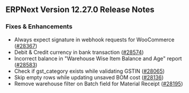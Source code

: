 ## ERPNext Version 12.27.0 Release Notes

### Fixes & Enhancements
- Always expect signature in webhook requests for WooCommerce ([#28367](https://github.com/frappe/erpnext/pull/28367))
- Debit & Credit currency in bank transaction ([#28574](https://github.com/frappe/erpnext/pull/28574))
- Incorrect balance in "Warehouse Wise Item Balance and Age" report ([#28583](https://github.com/frappe/erpnext/pull/28583))
- Check if gst_category exists while validating GSTIN ([#28065](https://github.com/frappe/erpnext/pull/28065))
- Skip empty rows while updating unsaved BOM cost ([#28136](https://github.com/frappe/erpnext/pull/28136))
- Remove warehouse filter on Batch field for Material Receipt ([#28195](https://github.com/frappe/erpnext/pull/28195))